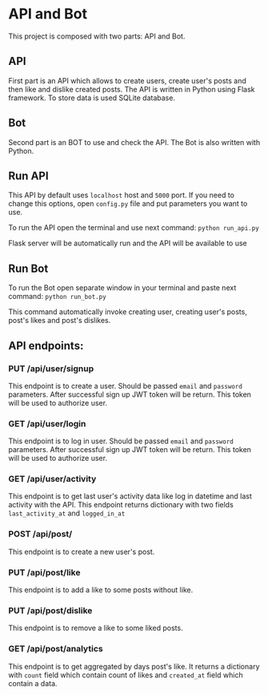 # API and Bot

This project is composed with two parts: API and Bot.

## API
First part is an API which allows to create users, create user's posts and then like and dislike created posts. 
The API is written in Python using Flask framework. 
To store data is used SQLite database.

## Bot
Second part is an BOT to use and check the API. The Bot is also written with Python.

## Run API
This API by default uses `localhost` host and `5000` port. 
If you need to change this options, open `config.py` file and put parameters you want to use.

To run the API open the terminal and use next command: `python run_api.py`

Flask server will be automatically run and the API will be available to use

## Run Bot
To run the Bot open separate window in your terminal and paste next command: `python run_bot.py`

This command automatically invoke creating user, creating user's posts, post's likes and post's dislikes.

## API endpoints:
### PUT /api/user/signup
This endpoint is to create a user.
Should be passed `email` and `password` parameters. After successful sign up JWT token will be return.
This token will be used to authorize user.

### GET /api/user/login

This endpoint is to log in user.
Should be passed `email` and `password` parameters. After successful sign up JWT token will be return.
This token will be used to authorize user.

### GET /api/user/activity
This endpoint is to get last user's activity data like log in datetime and last activity with the API.
This endpoint returns dictionary with two fields `last_activity_at` and `logged_in_at`

### POST /api/post/
This endpoint is to create a new user's post.

### PUT /api/post/like
This endpoint is to add a like to some posts without like.

### PUT /api/post/dislike
This endpoint is to remove a like to some liked posts.

### GET /api/post/analytics
This endpoint is to get aggregated by days post's like. 
It returns a dictionary with `count` field which contain count of likes and `created_at` field which contain a data. 